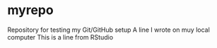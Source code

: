 # myrepo
Repository for testing my Git/GitHub setup
A line I wrote on muy local computer
This is a line from RStudio
